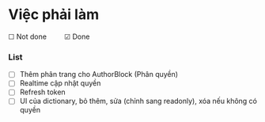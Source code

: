 # Việc phải làm

&#x2610; Not done   &emsp;&emsp;   &#x2611; Done

### List 
- &#x2610; Thêm phân trang cho AuthorBlock (Phân quyền)
- &#x2610; Realtime cập nhật quyền
- &#x2610; Refresh token
- &#x2610; UI của dictionary, bỏ thêm, sửa (chỉnh sang readonly), xóa nếu không có quyền